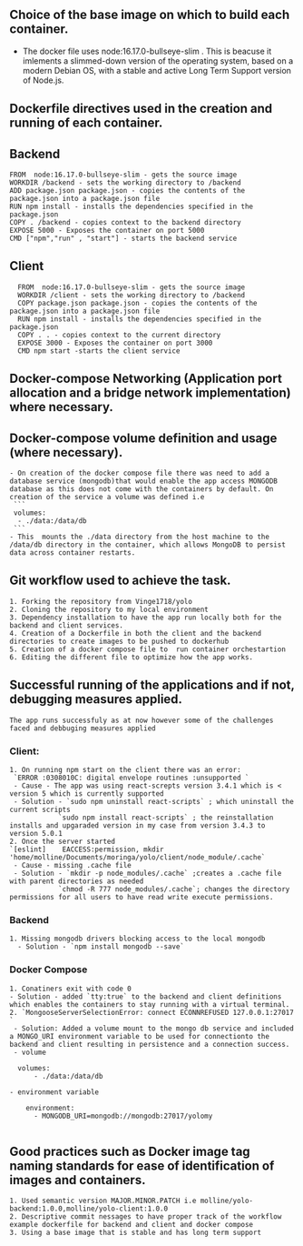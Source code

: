 
  ## Choice of the base image on which to build each container.
  - The docker file uses node:16.17.0-bullseye-slim . This is beacuse it imlements a  slimmed-down version of the operating system, based on a modern Debian OS, with a stable and active Long Term Support version of Node.js.
   ## Dockerfile directives used in the creation and running of each container.
  ## Backend
  ```
  FROM  node:16.17.0-bullseye-slim - gets the source image 
  WORKDIR /backend - sets the working directory to /backend
  ADD package.json package.json - copies the contents of the package.json into a package.json file
  RUN npm install - installs the dependencies specified in the package.json
  COPY . /backend - copies context to the backend directory
  EXPOSE 5000 - Exposes the container on port 5000
  CMD ["npm","run" , "start"] - starts the backend service
  ```

  ## Client
  ```
    FROM  node:16.17.0-bullseye-slim - gets the source image 
    WORKDIR /client - sets the working directory to /backend
    COPY package.json package.json - copies the contents of the package.json into a package.json file
    RUN npm install - installs the dependencies specified in the package.json
    COPY . . - copies context to the current directory
    EXPOSE 3000 - Exposes the container on port 3000
    CMD npm start -starts the client service
  ```
  ##  Docker-compose Networking (Application port allocation and a bridge network implementation) where necessary.
    
  ##  Docker-compose volume definition and usage (where necessary).
    - On creation of the docker compose file there was need to add a database service (mongodb)that would enable the app access MONGODB database as this does not come with the containers by default. On creation of the service a volume was defined i.e
     ```
     volumes:
      - ./data:/data/db 
     ```
    - This  mounts the ./data directory from the host machine to the /data/db directory in the container, which allows MongoDB to persist data across container restarts.

  ## Git workflow used to achieve the task.
    1. Forking the repository from Vinge1718/yolo
    2. Cloning the repository to my local environment
    3. Dependency installation to have the app run locally both for the backend and client services.
    4. Creation of a Dockerfile in both the client and the backend directories to create images to be pushed to dockerhub
    5. Creation of a docker compose file to  run container orchestartion
    6. Editing the different file to optimize how the app works.

  ## Successful running of the applications and if not, debugging measures applied.
    The app runs successfuly as at now however some of the challenges  faced and debbuging measures applied
  ### Client:
    1. On running npm start on the client there was an error:
     `ERROR :0308010C: digital envelope routines :unsupported `
     - Cause - The app was using react-screpts version 3.4.1 which is < version 5 which is currently supported
     - Solution - `sudo npm uninstall react-scripts` ; which uninstall the current scripts
                `sudo npm install react-scripts` ; the reinstallation installs and upgaraded version in my case from version 3.4.3 to version 5.0.1  
    2. Once the server started
    `[eslint]    EACCESS:permission, mkdir 'home/molline/Documents/moringa/yolo/client/node_module/.cache`
     - Cause - missing .cache file
     - Solution - `mkdir -p node_modules/.cache` ;creates a .cache file with parent directories as needed
                `chmod -R 777 node_modules/.cache`; changes the directory permissions for all users to have read write execute permissions.
  ### Backend  
    1. Missing mongodb drivers blocking access to the local mongodb
      - Solution - `npm install mongodb --save` 

  ### Docker Compose
    1. Conatiners exit with code 0 
    - Solution - added `tty:true` to the backend and client definitions which enables the containers to stay running with a virtual terminal.
    2. `MongooseServerSelectionError: connect ECONNREFUSED 127.0.0.1:27017 `
     - Solution: Added a volume mount to the mongo db service and included a MONGO_URI environment variable to be used for connectionto the backend and client resulting in persistence and a connection success.
     - volume
  ```
    volumes:
        - ./data:/data/db
  ```
    - environment variable 
  ```
      environment:
        - MONGODB_URI=mongodb://mongodb:27017/yolomy
      
  ```

   ## Good practices such as Docker image tag naming standards for ease of identification of images and containers.
    1. Used semantic version MAJOR.MINOR.PATCH i.e molline/yolo-backend:1.0.0,molline/yolo-client:1.0.0
    2. Descriptive commit nessages to have proper track of the workflow example dockerfile for backend and client and docker compose
    3. Using a base image that is stable and has long term support 
